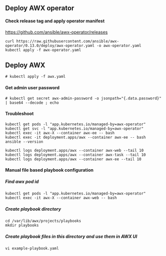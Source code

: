 ## Deploy AWX operator

#### Check release tag and apply operator manifest
https://github.com/ansible/awx-operator/releases
```
curl https://raw.githubusercontent.com/ansible/awx-operator/0.13.0/deploy/awx-operator.yaml -o awx-operator.yaml
kubectl apply -f awx-operator.yaml
```

## Deploy AWX
```
# kubectl apply -f awx.yaml
```
#### Get admin user password
```
# kubectl get secret awx-admin-password -o jsonpath="{.data.password}" | base64 --decode ; echo
```

#### Troubleshoot
```
kubectl get pods -l "app.kubernetes.io/managed-by=awx-operator"
kubectl get svc -l "app.kubernetes.io/managed-by=awx-operator"
kubectl exec -it awx-X --container awx-ee -- bash
kubectl exec -it deployment.apps/awx --container awx-ee -- bash
ansible --version

kubectl logs deployment.apps/awx --container awx-web --tail 10
kubectl logs deployment.apps/awx --container awx-task --tail 10
kubectl logs deployment.apps/awx --container awx-ee --tail 10
```

#### Manual file based playbook configuration
##### Find awx pod id
```
kubectl get pods -l "app.kubernetes.io/managed-by=awx-operator"
kubectl exec -it awx-X --container awx-web -- bash
```
##### Create playbook directory
```
cd /var/lib/awx/projects/playbooks
mkdir playbooks
```
##### Create playbook files in this directory and use them in AWX UI
```
vi example-playbook.yaml
```
